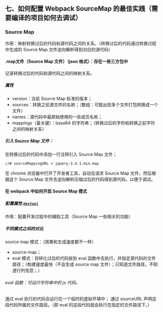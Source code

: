 ## 七、如何配置 Webpack SourceMap 的最佳实践（需要编译的项目如何去调试）

### Source Map 

作用：映射转换过后的代码和源代码之间的关系。（转换过后的代码通过转换过程中生成的 Source Map 文件逆向解析得到对应的源代码）

#### .map文件（Source Map 文件）（json 格式）：存在一些三方包中

记录转换过后的代码和源代码之间的映射关系。

##### 属性

- version：当前 Source Map 标准的版本；
- sources：转换之前源文件的名称；（数组：可能出现多个文件打包转换成一个文件）
- names：源代码中最原始使用的一些成员名称；
- mappings（最关键）：base64 的字符串；（转换过后的字符和转换之前字符之间的映射关系）

##### 引入 Source Map 文件：

在转换过后的代码中添加一行注释引入 Source Map 文件；

`//# sourceMappingURL = jquery-3.4.1.min.map`

在 chrome 浏览器中打开了开发者工具，自动去请求 Source Map 文件，然后根据这个 Source Map 文件去逆向解析压缩过后的代码得到源代码，以便于调试。

#### 在 webpack 中如何开启 Source Map 模式

##### 配置属性 [`devtool`](https://www.webpackjs.com/configuration/devtool/#root)

作用：配置开发过程中的辅助工具（Source Map 一些相关的功能）

##### 不同模式之间的对比

source map 模式：（效果和生成速度都不一样）
- source-map；
- eval 模式：将转化过后的代码放到 eval 函数中去执行，并指定源代码的文件路径；（构建速度最快（不会生成 source map 文件）；只知道文件路径，不知道行列信息；）

###### eval 函数：可运行字符串中的 js 代码。

通过 eval 执行的代码会运行在一个临时的虚拟环境中；
通过 sourceURL 声明这段代码所属的文件路径。（即 eval 的这段代码就会执行在指定的文件路径下。）



